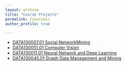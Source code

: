 ```yaml
---
layout: archive
title: "Course Projects"
permalink: /courses/
author_profile: true

---
```


* [DATA130007.01 Social NetworkMining](https://github.com/TrueNobility303/DATA130007.01-Social-Network-Mining)
* [DATA130051.01 Computer Vision](https://github.com/TrueNobility303/DATA130051.01-Computer-Vision)
* [DATA130011.01 Neural Network and Deep Learning](https://github.com/TrueNobility303/DATA130011.01-Neural-Network-and-Deep-Learning)
* [DATA130045.01 Graph Data Management and Mining](https://github.com/TrueNobility303/DATA130045.01-Graph-Data-Management-And-Mining)
